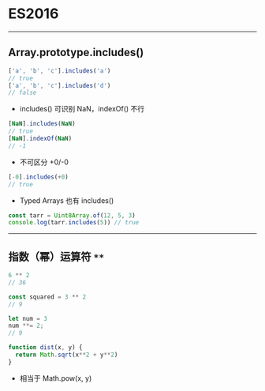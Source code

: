 # ES2016

---

## Array.prototype.includes()

```javascript
['a', 'b', 'c'].includes('a')
// true
['a', 'b', 'c'].includes('d')
// false
```

- includes() 可识别 NaN，indexOf() 不行

```javascript
[NaN].includes(NaN)
// true
[NaN].indexOf(NaN)
// -1
```

- 不可区分 +0/-0

```javascript
[-0].includes(+0)
// true
```
- Typed Arrays 也有 includes()

```javascript
const tarr = Uint8Array.of(12, 5, 3)
console.log(tarr.includes(5)) // true
```

---

## 指数（幂）运算符 `**`

```javascript
6 ** 2
// 36

const squared = 3 ** 2
// 9

let num = 3
num **= 2;
// 9

function dist(x, y) {
  return Math.sqrt(x**2 + y**2)
}
```

- 相当于 Math.pow(x, y)
